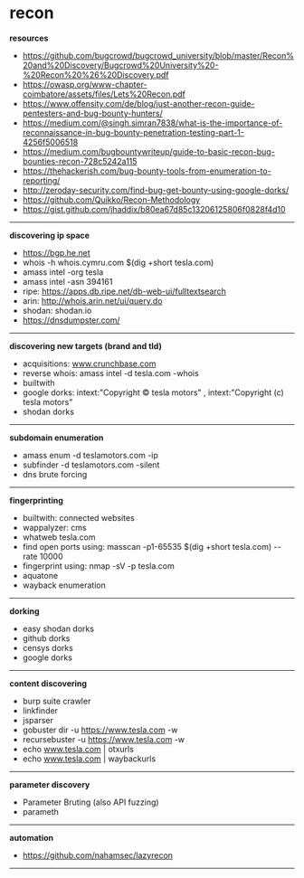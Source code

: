# recon

**resources**
  - https://github.com/bugcrowd/bugcrowd_university/blob/master/Recon%20and%20Discovery/Bugcrowd%20University%20-%20Recon%20%26%20Discovery.pdf
  - https://owasp.org/www-chapter-coimbatore/assets/files/Lets%20Recon.pdf
  - https://www.offensity.com/de/blog/just-another-recon-guide-pentesters-and-bug-bounty-hunters/
  - https://medium.com/@singh.simran7838/what-is-the-importance-of-reconnaissance-in-bug-bounty-penetration-testing-part-1-4256f5006518
  - https://medium.com/bugbountywriteup/guide-to-basic-recon-bug-bounties-recon-728c5242a115
  - https://thehackerish.com/bug-bounty-tools-from-enumeration-to-reporting/
  - http://zeroday-security.com/find-bug-get-bounty-using-google-dorks/
  - https://github.com/Quikko/Recon-Methodology
  - https://gist.github.com/jhaddix/b80ea67d85c13206125806f0828f4d10

------------
**discovering ip space**
- https://bgp.he.net
- whois -h whois.cymru.com $(dig +short tesla.com)
- amass intel -org tesla 
- amass intel -asn 394161
- ripe: https://apps.db.ripe.net/db-web-ui/fulltextsearch
- arin: http://whois.arin.net/ui/query.do
- shodan: shodan.io
- https://dnsdumpster.com/
------------
**discovering new targets (brand and tld)**
- acquisitions: www.crunchbase.com
- reverse whois: amass intel -d tesla.com -whois
- builtwith
- google dorks: intext:"Copyright © tesla motors" , intext:"Copyright (c) tesla motors"
- shodan dorks
------------
**subdomain enumeration**
- amass enum -d teslamotors.com -ip
- subfinder -d teslamotors.com -silent
- dns brute forcing
------------
**fingerprinting**
- builtwith: connected websites
- wappalyzer: cms
- whatweb tesla.com
- find open ports using: masscan -p1-65535 $(dig +short tesla.com) --rate 10000
- fingerprint using: nmap -sV -p <ports from masscan> tesla.com
- aquatone
- wayback enumeration
------------
**dorking**
- easy shodan dorks
- github dorks
- censys dorks
- google dorks
-----------
**content discovering**
- burp suite crawler
- linkfinder
- jsparser
- gobuster dir -u https://www.tesla.com -w <wordlist> 
- recursebuster -u https://www.tesla.com -w <wordlist> 
- echo www.tesla.com | otxurls
- echo www.tesla.com | waybackurls
-----------
**parameter discovery**
- Parameter Bruting (also API fuzzing)
- parameth
-----------
**automation**
- https://github.com/nahamsec/lazyrecon
-----------

